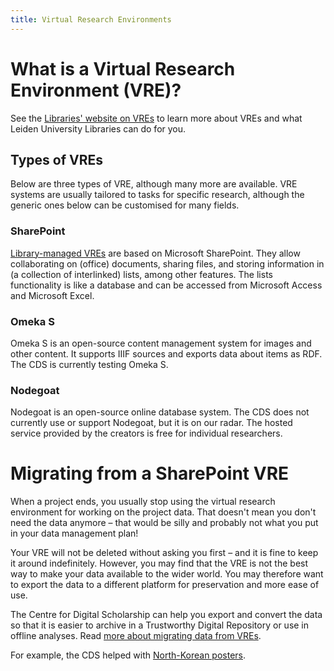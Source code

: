 ```yaml
---
title: Virtual Research Environments
---
```


# What is a Virtual Research Environment (VRE)?

See the [Libraries' website on VREs][vre] to learn more about VREs and what
Leiden University Libraries can do for you.

[vre]: https://www.library.universiteitleiden.nl/research-and-publishing/collaboration-tools

## Types of VREs

Below are three types of VRE, although many more are available. VRE systems are usually
tailored to tasks for specific research, although the generic ones below can be customised for
many fields.

### SharePoint

[Library-managed VREs][vre] are based on Microsoft SharePoint. They allow collaborating on
(office) documents, sharing files, and storing information in (a collection of interlinked)
lists, among other features. The lists functionality is like a database and can be accessed
from Microsoft Access and Microsoft Excel.

### Omeka S

Omeka S is an open-source content management system for images and other content. It supports IIIF sources
and exports data about items as RDF. The CDS is currently testing Omeka S.

### Nodegoat

Nodegoat is an open-source online database system. The CDS does not currently use or support
Nodegoat, but it is on our radar.
The hosted service provided by the creators is free for individual researchers.

# Migrating from a SharePoint VRE

When a project ends, you usually stop using the virtual research environment
for working on the project data. That doesn't mean you don't need the data
anymore – that would be silly and probably not what you put in your data
management plan!

Your VRE will not be deleted without asking you first – and it is fine to keep
it around indefinitely. However, you may find that the VRE is not the best
way to make your data available to the wider world. You may therefore want to
export the data to a different platform for preservation and more ease of use.

The Centre for Digital Scholarship can help you export and convert the data so
that it is easier to archive in a Trustworthy Digital Repository or use in
offline analyses. Read [more about migrating data from VREs](migration.md).

For example, the CDS helped with [North-Korean posters](../projects/nk-posters.md).
